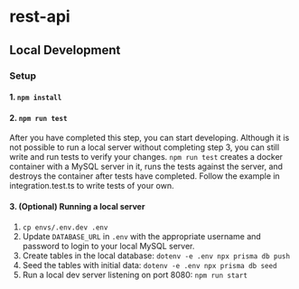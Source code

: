 # rest-api

##  Local Development

### Setup

#### 1. ``npm install``

#### 2. ``npm run test``

After you have completed this step, you can start developing. Although it is not possible to run a local server without completing step 3, you can still write and run tests to verify your changes. ``npm run test`` creates a docker container with a MySQL server in it, runs the tests against the server, and destroys the container after tests have completed. Follow the example in integration.test.ts to write tests of your own.

#### 3. (Optional) Running a local server
1. ``cp envs/.env.dev .env``
1. Update ``DATABASE_URL`` in ``.env`` with the appropriate username and password to login to your local MySQL server.
2. Create tables in the local database: ``dotenv -e .env npx prisma db push``
3. Seed the tables with initial data: ``dotenv -e .env npx prisma db seed``
4. Run a local dev server listening on port 8080: ``npm run start``
